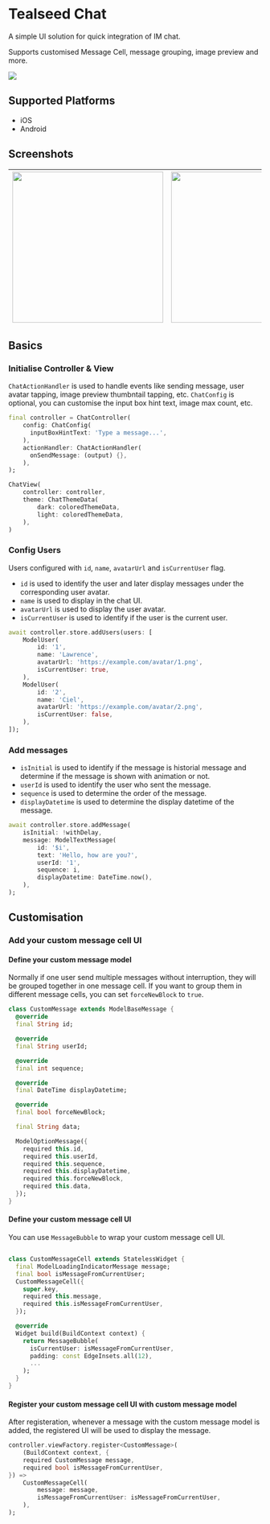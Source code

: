 # Tealseed Chat

A simple UI solution for quick integration of IM chat.

Supports customised Message Cell, message grouping, image preview and more.

[<image src="https://i0.wp.com/tealseed.com/wp-content/uploads/2024/08/header.png?resize=2048%2C683&ssl=1" />](https://tealseed.com)

## Supported Platforms

- iOS
- Android

## Screenshots
| <img src="https://github.com/user-attachments/assets/8b581597-650f-4e01-b667-187e86d28ed4" width="300" /> | <img src="https://github.com/user-attachments/assets/829a92e1-83af-4fa7-b280-a81fa761a97f" width="300" /> |
|-------------------------|-------------------------|

## Basics

### Initialise Controller & View

`ChatActionHandler` is used to handle events like sending message, user avatar tapping, image preview thumbntail tapping, etc.
`ChatConfig` is optional, you can customise the input box hint text, image max count, etc.

```dart
final controller = ChatController(
    config: ChatConfig(
      inputBoxHintText: 'Type a message...',
    ),
    actionHandler: ChatActionHandler(
      onSendMessage: (output) {},
    ),
);

ChatView(
    controller: controller,
    theme: ChatThemeData(
        dark: coloredThemeData,
        light: coloredThemeData,
    ),
)
```

### Config Users

Users configured with `id`, `name`, `avatarUrl` and `isCurrentUser` flag.
- `id` is used to identify the user and later display messages under the corresponding user avatar.
- `name` is used to display in the chat UI.
- `avatarUrl` is used to display the user avatar.
- `isCurrentUser` is used to identify if the user is the current user.

```dart
await controller.store.addUsers(users: [
    ModelUser(
        id: '1',
        name: 'Lawrence',
        avatarUrl: 'https://example.com/avatar/1.png',
        isCurrentUser: true,
    ),
    ModelUser(
        id: '2',
        name: 'Ciel',
        avatarUrl: 'https://example.com/avatar/2.png',
        isCurrentUser: false,
    ),
]);
```

### Add messages

- `isInitial` is used to identify if the message is historial message and determine if the message is shown with animation or not.
- `userId` is used to identify the user who sent the message.
- `sequence` is used to determine the order of the message.
- `displayDatetime` is used to determine the display datetime of the message.

```dart
await controller.store.addMessage(
    isInitial: !withDelay,
    message: ModelTextMessage(
        id: '$i',
        text: 'Hello, how are you?',
        userId: '1',
        sequence: i,
        displayDatetime: DateTime.now(),
    ),
);
```

## Customisation

### Add your custom message cell UI

#### Define your custom message model

Normally if one user send multiple messages without interruption, they will be grouped together in one message cell.
If you want to group them in different message cells, you can set `forceNewBlock` to `true`.

```dart
class CustomMessage extends ModelBaseMessage {
  @override
  final String id;

  @override
  final String userId;

  @override
  final int sequence;

  @override
  final DateTime displayDatetime;

  @override
  final bool forceNewBlock;

  final String data;

  ModelOptionMessage({
    required this.id,
    required this.userId,
    required this.sequence,
    required this.displayDatetime,
    required this.forceNewBlock,
    required this.data,
  });
}

```

#### Define your custom message cell UI

You can use `MessageBubble` to wrap your custom message cell UI.

```dart

class CustomMessageCell extends StatelessWidget {
  final ModelLoadingIndicatorMessage message;
  final bool isMessageFromCurrentUser;
  CustomMessageCell({
    super.key,
    required this.message,
    required this.isMessageFromCurrentUser,
  });

  @override
  Widget build(BuildContext context) {
    return MessageBubble(
      isCurrentUser: isMessageFromCurrentUser,
      padding: const EdgeInsets.all(12),
      ...
    );
  }
}

```

#### Register your custom message cell UI with custom message model

After registeration, whenever a message with the custom message model is added, the registered UI will be used to display the message.

```dart
controller.viewFactory.register<CustomMessage>(
    (BuildContext context, {
    required CustomMessage message,
    required bool isMessageFromCurrentUser,
}) =>
    CustomMessageCell(
        message: message,
        isMessageFromCurrentUser: isMessageFromCurrentUser,
    ),
);
```
